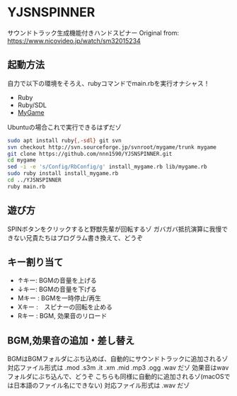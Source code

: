 # YJSNSPINNER
サウンドトラック生成機能付きハンドスピナー
Original from: https://www.nicovideo.jp/watch/sm32015234

## 起動方法
自力で以下の環境をそろえ、rubyコマンドでmain.rbを実行オナシャス！
- Ruby
- Ruby/SDL
- [MyGame](http://dgames.jp/ja/projects/mygame/)

Ubuntuの場合これで実行できるはずだゾ
```bash
sudo apt install ruby{,-sdl} git svn
svn checkout http://svn.sourceforge.jp/svnroot/mygame/trunk mygame
git clone https://github.com/nnn1590/YJSNSPINNER.git
cd mygame
sed -i -e 's/Config/RbConfig/g' install_mygame.rb lib/mygame.rb
sudo ruby install install_mygame.rb
cd ../YJSNSPINNER
ruby main.rb
```

## 遊び方
SPINボタンをクリックすると野獣先輩が回転するゾ
ガバガバ抵抗演算に我慢できない兄貴たちはプログラム書き換えて、どうぞ

## キー割り当て
- ↑キー:  BGMの音量を上げる
- ↓キー:  BGMの音量を下げる
- Mキー :  BGMを一時停止/再生
- Xキー :　スピナーの回転を止める
- Rキー :  BGM, 効果音のリロード

## BGM,効果音の追加・差し替え
BGMはBGMフォルダにぶち込めば、自動的にサウンドトラックに追加されるゾ
対応ファイル形式は .mod .s3m .it .xm .mid .mp3 .ogg .wav だゾ
効果音はwavフォルダにぶち込んで、どうぞ
こちらも同様に自動的に追加されるゾ(macOSでは日本語のファイル名にできない)
対応ファイル形式は .wav だゾ
